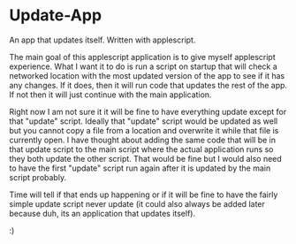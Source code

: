 # Update-App

An app that updates itself. Written with applescript.

The main goal of this applescript application is to give myself applescript experience. What I want it to do is run a script on startup that will check a networked location with the most updated version of the app to see if it has any changes. If it does, then it will run code that updates the rest of the app. If not then it will just continue with the main application.

Right now I am not sure it it will be fine to have everything update except for that "update" script. Ideally that "update" script would be updated as well but you cannot copy a file from a location and overwrite it while that file is currently open. I have thought about adding the same code that will be in that update script to the main script where the actual application runs so they both update the other script. That would be fine but I would also need to have the first "update" script run again after it is updated by the main script probably.

Time will tell if that ends up happening or if it will be fine to have the fairly simple update script never update (it could also always be added later because duh, its an application that updates itself).

:)
